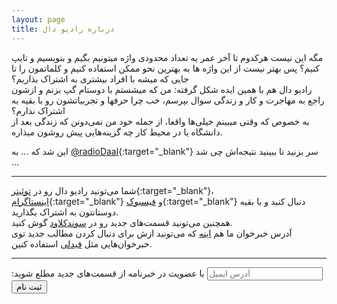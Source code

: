 ```yaml
---
layout: page
title: درباره رادیو دال
---
```


مگه این نیست هرکدوم تا آخر عمر یه تعداد محدودی واژه میتونیم بگیم و بنویسیم و تایپ کنیم؟ پس بهتر نیست از این واژه ها به بهترین نحو ممکن استفاده کنیم و کلماتمون را تا جایی که میشه با افراد بیشتری به اشتراک بذاریم؟  
رادیو دال هم با همین ایده شکل گرفته: من که میشستم با دوستام گپ بزنم و ازشون راجع به مهاجرت و کار و زندگی سوال بپرسم، خب چرا حرفها و تجربیاتشون رو با بقیه به اشتراک نذارم؟  
به خصوص که وقتی میبینم خیلی‌ها واقعا، از جمله خود من نمی‌دونن که زندگی بعد از دانشگاه یا در محیط کار چه گزینه‌هایی پیش روشون میذاره.  

این شد که ... به [@radioDaal](https://t.me/radioDaal){:target="_blank"} سر بزنید تا ببینید نتیجه‌اش چی شد ...

<hr>

شما می‌تونید رادیو دال رو در [توئیتر](https://twitter.com/radioDaal){:target="_blank"}، [اینستاگرام](https://instagram.com/radioDaal){:target="_blank"} و [فیسبوک](https://www.facebook.com/radioDaal){:target="_blank"} دنبال کنید و با بقیه دوستانتون به اشتراک بگذارید.  
همچنین می‌تونید قسمت‌های جدید رو در [سوندکلاود](https://soundcloud.com/arashthr/sets/radio-daal) گوش کنید.  
آدرس خبرخوان ما هم [اینه]({{site.baseurl}}/podcast.rss) که می‌تونید ازش برای دنبال کردن مطالب جدید توی خبرخوان‌هایی مثل [فیدلی](http://feedly.com) استفاده کنین.

<hr>

<div id="mc_embed_signup">
<form dir="ltr" action="//partalk.us15.list-manage.com/subscribe/post?u=03d2436c1809de4a80a7bba9f&amp;id=4c0bfb5c97" method="post" id="mc-embedded-subscribe-form" name="mc-embedded-subscribe-form" class="validate" target="_blank" novalidate>
    <div id="mc_embed_signup_scroll">
	<label for="mce-EMAIL">:با عضویت در خبرنامه از قسمت‌های جدید مطلع شوید</label>
	<input style="font-family: Mitra, Arial;" type="email" value="" name="EMAIL" class="email" id="mce-EMAIL" placeholder="آدرس ایمیل" required>
    <!-- real people should not fill this in and expect good things - do not remove this or risk form bot signups-->
    <div style="position: absolute; left: -5000px;" aria-hidden="true"><input type="text" name="b_03d2436c1809de4a80a7bba9f_4c0bfb5c97" tabindex="-1" value=""></div>
    <div class="clear"><input style="font-family: Mitra, Arial;" type="submit" value="ثبت نام" name="subscribe" id="mc-embedded-subscribe" class="button"></div>
    </div>
</form>
</div>
